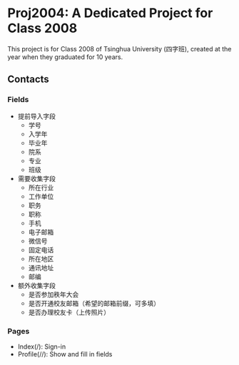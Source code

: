 # Proj2004: A Dedicated Project for Class 2008

This project is for Class 2008 of Tsinghua University (四字班), created at the year when they graduated for 10 years.

## Contacts

### Fields

* 提前导入字段
  * 学号
  * 入学年
  * 毕业年
  * 院系
  * 专业
  * 班级
* 需要收集字段
  * 所在行业
  * 工作单位
  * 职务
  * 职称
  * 手机
  * 电子邮箱
  * 微信号
  * 固定电话
  * 所在地区
  * 通讯地址
  * 邮编
* 额外收集字段
  * 是否参加秩年大会
  * 是否开通校友邮箱（希望的邮箱前缀，可多填）
  * 是否办理校友卡（上传照片）

### Pages

* Index(/): Sign-in
* Profile(/<id>/): Show and fill in fields
